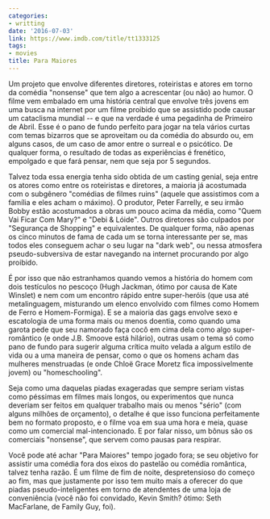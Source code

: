 ```yaml
---
categories:
- writting
date: '2016-07-03'
link: https://www.imdb.com/title/tt1333125
tags:
- movies
title: Para Maiores
---
```


Um projeto que envolve diferentes diretores, roteiristas e atores em torno da comédia "nonsense" que tem algo a acrescentar (ou não) ao humor. O filme vem embalado em uma história central que envolve três jovens em uma busca na internet por um filme proibido que se assistido pode causar um cataclisma mundial -- e que na verdade é uma pegadinha de Primeiro de Abril. Esse é o pano de fundo perfeito para jogar na tela vários curtas com temas bizarros que se aproveitam ou da comédia do absurdo ou, em alguns casos, de um caso de amor entre o surreal e o psicótico. De qualquer forma, o resultado de todas as experiências é frenético, empolgado e que fará pensar, nem que seja por 5 segundos.

Talvez toda essa energia tenha sido obtida de um casting genial, seja entre os atores como entre os roteiristas e diretores, a maioria já acostumada com o subgênero "comédias de filmes ruins" (aquele que assistimos com a família e eles acham o máximo). O produtor, Peter Farrelly, e seu irmão Bobby estão acostumados a obras um pouco acima da média, como "Quem Vai Ficar Com Mary?" e "Debi & Lóide". Outros diretores são culpados por "Segurança de Shopping" e equivalentes. De qualquer forma, não apenas os cinco minutos de fama de cada um se torna interessante per se, mas todos eles conseguem achar o seu lugar na "dark web", ou nessa atmosfera pseudo-subversiva de estar navegando na internet procurando por algo proibido.

É por isso que não estranhamos quando vemos a história do homem com dois testículos no pescoço (Hugh Jackman, ótimo por causa de Kate Winslet) e nem com um encontro rápido entre super-heróis (que usa até metalinguagem, misturando um elenco envolvido com filmes como Homem de Ferro e Homem-Formiga). E se a maioria das gags envolve sexo e escatologia de uma forma mais ou menos doentia, como quando uma garota pede que seu namorado faça cocô em cima dela como algo super-romântico (e onde J.B. Smoove está hilário), outras usam o tema só como pano de fundo para sugerir alguma crítica muito velada a algum estilo de vida ou a uma maneira de pensar, como o que os homens acham das mulheres menstruadas (e onde Chloë Grace Moretz fica impossivelmente jovem) ou "homeschooling".

Seja como uma daquelas piadas exageradas que sempre seriam vistas como péssimas em filmes mais longos, ou experimentos que nunca deveriam ser feitos em qualquer trabalho mais ou menos "sério" (com alguns milhões de orçamento), o detalhe é que isso funciona perfeitamente bem no formato proposto, e o filme voa em sua uma hora e meia, quase como um comercial mal-intencionado. E por falar nisso, um bônus são os comerciais "nonsense", que servem como pausas para respirar.

Você pode até achar "Para Maiores" tempo jogado fora; se seu objetivo for assistir uma comédia fora dos eixos do pastelão ou comédia romântica, talvez tenha razão. É um filme de fim de noite, despretensioso do começo ao fim, mas que justamente por isso tem muito mais a oferecer do que piadas pseudo-inteligentes em torno de atendentes de uma loja de conveniência (você não foi convidado, Kevin Smith? ótimo: Seth MacFarlane, de Family Guy, foi).

